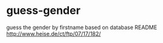 guess-gender
============

guess the gender by firstname based on database
README
http://www.heise.de/ct/ftp/07/17/182/

